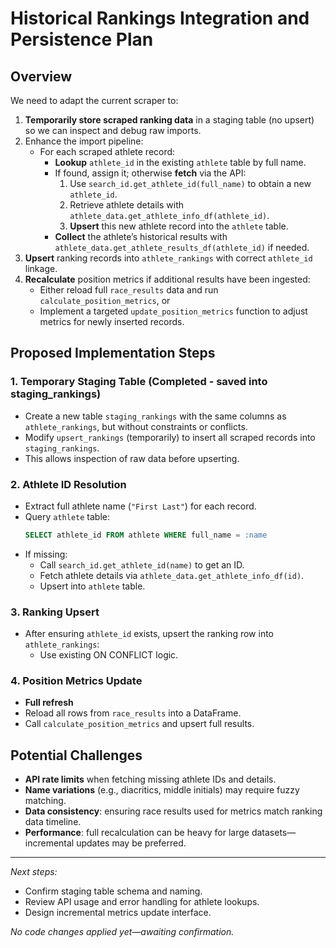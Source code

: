 # Historical Rankings Integration and Persistence Plan

## Overview
We need to adapt the current scraper to:
1. **Temporarily store scraped ranking data** in a staging table (no upsert) so we can inspect and debug raw imports.
2. Enhance the import pipeline:
   - For each scraped athlete record:
     - **Lookup** `athlete_id` in the existing `athlete` table by full name.
     - If found, assign it; otherwise **fetch** via the API:
       1. Use `search_id.get_athlete_id(full_name)` to obtain a new `athlete_id`.
       2. Retrieve athlete details with `athlete_data.get_athlete_info_df(athlete_id)`.
       3. **Upsert** this new athlete record into the `athlete` table.
     - **Collect** the athlete’s historical results with `athlete_data.get_athlete_results_df(athlete_id)` if needed.
3. **Upsert** ranking records into `athlete_rankings` with correct `athlete_id` linkage.
4. **Recalculate** position metrics if additional results have been ingested:
   - Either reload full `race_results` data and run `calculate_position_metrics`, or
   - Implement a targeted `update_position_metrics` function to adjust metrics for newly inserted records.

## Proposed Implementation Steps

### 1. Temporary Staging Table (Completed - saved into staging_rankings)
- Create a new table `staging_rankings` with the same columns as `athlete_rankings`, but without constraints or conflicts.
- Modify `upsert_rankings` (temporarily) to insert all scraped records into `staging_rankings`.
- This allows inspection of raw data before upserting.

### 2. Athlete ID Resolution
- Extract full athlete name (`"First Last"`) for each record.
- Query `athlete` table:
  ```sql
  SELECT athlete_id FROM athlete WHERE full_name = :name
  ```
- If missing:
  - Call `search_id.get_athlete_id(name)` to get an ID.
  - Fetch athlete details via `athlete_data.get_athlete_info_df(id)`.
  - Upsert into `athlete` table.

### 3. Ranking Upsert
- After ensuring `athlete_id` exists, upsert the ranking row into `athlete_rankings`:
  - Use existing ON CONFLICT logic.

### 4. Position Metrics Update
-  **Full refresh**
  - Reload all rows from `race_results` into a DataFrame.
  - Call `calculate_position_metrics` and upsert full results.

## Potential Challenges
- **API rate limits** when fetching missing athlete IDs and details.
- **Name variations** (e.g., diacritics, middle initials) may require fuzzy matching.
- **Data consistency**: ensuring race results used for metrics match ranking data timeline.
- **Performance**: full recalculation can be heavy for large datasets—incremental updates may be preferred.

---

_Next steps:_
- Confirm staging table schema and naming.
- Review API usage and error handling for athlete lookups.
- Design incremental metrics update interface.

_No code changes applied yet—awaiting confirmation._
